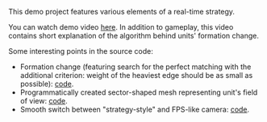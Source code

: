 This demo project features various elements of a real-time strategy.

You can watch demo video [here](https://youtu.be/JppXaf6VvQA). In addition to gameplay, this video contains short explanation of the algorithm behind units' formation change.

Some interesting points in the source code:
* Formation change (featuring search for the perfect matching with the additional criterion: weight of the heaviest edge should be as small as possible): [code](https://github.com/malinovsky239/unity-strategy/blob/master/Assets/Scripts/SelectionController.cs#L32).
* Programmatically created sector-shaped mesh representing unit's field of view: [code](https://github.com/malinovsky239/unity-strategy/blob/master/Assets/Scripts/FieldOfView.cs#L25).
* Smooth switch between "strategy-style" and FPS-like camera: [code](https://github.com/malinovsky239/unity-strategy/blob/master/Assets/Scripts/CameraMovement.cs#L27).
